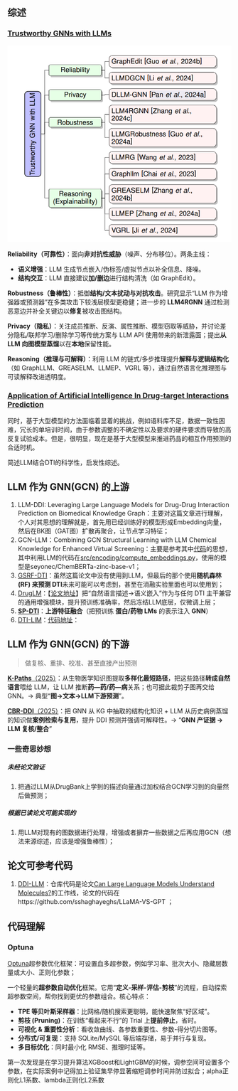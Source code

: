 ## 综述

### [Trustworthy GNNs with LLMs](https://arxiv.org/pdf/2502.08353)

![应用](./images/image-20250814111608637-1755141435480-1.png)

**Reliability（可靠性）**：面向**非对抗性威胁**（噪声、分布移位）。两条主线：

- **语义增强**：LLM 生成节点嵌入/伪标签/虚拟节点以补全信息、降噪。
- **结构交互**：LLM 直接建议**加/删边**进行结构清洗（如 GraphEdit）。 

**Robustness（鲁棒性）**：抵御**结构/文本扰动与对抗攻击**。研究显示“LLM 作为增强器或预测器”在多类攻击下较浅层模型更稳健；进一步的 **LLM4RGNN** 通过检测恶意边并补全关键边以**修复**被攻击图结构。 

**Privacy（隐私）**：关注成员推断、反演、属性推断、模型窃取等威胁，并讨论差分隐私/联邦学习/删除学习等传统方案与 LLM API 使用带来的新泄露面；提出**从 LLM 向图模型蒸馏**以在**本地**保留性能。  

**Reasoning（推理与可解释）**：利用 LLM 的链式/多步推理提升**解释与逻辑结构化**（如 GraphLLM、GREASELM、LLMEP、VGRL 等），通过自然语言化推理图与可读解释改进透明度。

### [Application of Artificial Intelligence In Drug-target Interactions Prediction](https://www.nature.com/articles/s44385-024-00003-9)

同时，基于大型模型的方法面临着显着的挑战，例如语料库不足，数据一致性困难，冗长的单培训时间，由于参数调整的不确定性以及要求的硬件要求而导致的高反复试验成本。但是，很明显，现在是基于大型模型来推进药品的相互作用预测的合适时机。

简述LLM结合DTI的科学性，启发性综述。

## LLM 作为 GNN(GCN) 的**上游**

1. LLM-DDI: Leveraging Large Language Models  for Drug-Drug Interaction Prediction on  Biomedical Knowledge Graph：主要对这篇文章进行理解，个人对其思想的理解就是，首先用已经训练好的模型形成Embedding向量，然后在BK图（GAT图）扩散再聚合，让节点学习特征；
2. GCN-LLM：Combining GCN Structural Learning with LLM Chemical Knowledge for Enhanced Virtual Screening：主要是参考其中[代码](https://github.com/radiaberreziga/gcn-llm-virtual-screening)的思想，其中利用LLM的代码在[src/encoding/compute_embeddings.py](https://github.com/radiaberreziga/gcn-llm-virtual-screening/blob/main/src/compute_embeddings.py)，使用的模型是seyonec/ChemBERTa-zinc-base-v1；
3. [GSRF-DTI](https://bmcbiol.biomedcentral.com/articles/10.1186/s12915-024-01949-3)：虽然这篇论文中没有使用到LLM，但最后的那个使用**随机森林 (RF) 来预测 DTI**未来可能可以考虑到，甚至在消融实验里面也可以使用到；
4. [DrugLM](https://github.com/ShPhoebus/DrugLM)：【[论文地址](https://www.biorxiv.org/content/10.1101/2025.07.09.657250v1.full.pdf)】把“自然语言描述→语义嵌入”作为与任何 DTI 主干兼容的通用增强模块，提升预训练准确率，然后冻结LLM底层，仅微调上层；
5. **[SP-DTI](https://academic.oup.com/bioinformatics/article/41/3/btaf011/7951882)**：**上游特征融合**（把预训练 **蛋白/药物 LMs** 的表示注入 **GNN**）
6. [DTI-LIM](https://pubmed.ncbi.nlm.nih.gov/39221997/)：[代码地址](https://github.com/compbiolabucf/DTI-LM.)：

## LLM 作为 GNN(GCN) 的**下游**

> 做复核、重排、校准、甚至直接产出预测

[**K-Paths**（2025）](https://arxiv.org/pdf/2502.13344)：从生物医学知识图提取**多样化最短路径**，把这些路径**转成自然语言**喂给 LLM，让 LLM 推断**药—药/药—病**关系；也可据此裁剪子图再交给 GNN。→ 典型“**图→文本→LLM下游预测**”。

[**CBR-DDI**（2025）](https://arxiv.org/html/2505.23034v1)：把 GNN 从 KG 中抽取的结构化知识 + LLM 从历史病例蒸馏的知识做**案例检索与复用**，提升 DDI 预测并强调可解释性。→ “**GNN 产证据 → LLM 复核/整合**”

### 一些奇思妙想

##### 未经论文验证

1. 把通过LLM从DrugBank上学到的描述向量通过加权结合GCN学习到的向量然后做预测；

##### 根据已读论文可能实现的

1. 用LLM对现有的图数据进行处理，增强或者摒弃一些数据之后再应用GCN（想法来源综述，应该是增强鲁棒性）；

## 论文可参考代码

1. [DDI-LLM](https://github.com/sshaghayeghs/DDI-LLM)：仓库代码是论文[Can Large Language Models Understand Molecules?](https://arxiv.org/abs/2402.00024)的工作线，论文的代码在https://github.com/sshaghayeghs/LLaMA-VS-GPT ；

## 代码理解

### Optuna

[Optuna](https://optuna.readthedocs.io/zh-cn/latest/index.html)超参数优化框架：可设置血多超参数，例如学习率、批次大小、隐藏层数量或大小、正则化参数；

一个轻量的**超参数自动优化**框架。它用“**定义-采样-评估-剪枝**”的流程，自动探索超参数空间，帮你找到更优的参数组合。核心特点：

- **TPE 等贝叶斯采样器**：比网格/随机搜索更聪明，能快速聚焦“好区域”。
- **剪枝 (Pruning)**：在训练“看起来不行”的 Trial 上**提前停止**，省时。
- **可视化 & 重要性分析**：看收敛曲线、各参数重要性、参数-得分切片图等。
- **分布式/可复现**：支持 SQLite/MySQL 等后端存储，易于并行与复现。
- **多目标优化**：同时最小化 RMSE、推理时延等。

第一次发现是在学习提升算法XGBoost和LightGBM的时候，调参空间可设置多个参数，在实际案例中记得加上验证集早停显著缩短调参时间并防过拟合；alpha正则化L1系数、lambda正则化L2系数

